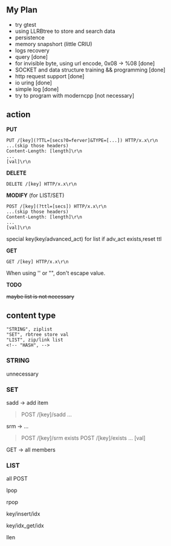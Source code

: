 ## My Plan
- try gtest 
- using LLRBtree to store and search data
- persistence
- memory snapshort (little CRIU)
- logs recovery
- query [done]
- for invisible byte, using url encode, 0x08 -> %08 [done]
- SOCKET and data structure training && programming [done]
- http request support [done]
- io uring [done]
- simple log [done]
- try to program with moderncpp [not necessary]
## action

**PUT**
```
PUT /[key](?TTL=[secs?0=ferver]&TYPE=[...]) HTTP/x.x\r\n
...(skip those headers)
Content-Length: [length]\r\n
...
[val]\r\n
```


**DELETE** 
```
DELETE /[key] HTTP/x.x\r\n
```

**MODIFY** (for LIST/SET)
```
POST /[key](?ttl=[secs]) HTTP/x.x\r\n
...(skip those headers)
Content-Length: [length]\r\n
...
[val]\r\n
```
special key(key/advanced_act) for list 
if adv_act exists,reset ttl

**GET**
```
GET /[key] HTTP/x.x\r\n
```

When using '' or "", don't escape value.

**TODO**

~~maybe list is not necessary~~

## content type
    "STRING", ziplist
    "SET", rbtree store val
    "LIST", zip/link list
    <!-- "HASH", -->

### STRING
unnecessary

### SET

sadd -> add item

> POST /[key]/sadd ...

srm -> ...
> POST /[key]/srm
exists
> POST /[key]/exists ... [val]

GET -> all members
### LIST
all POST

lpop

rpop

key/insert/idx

key/idx_get/idx

llen




